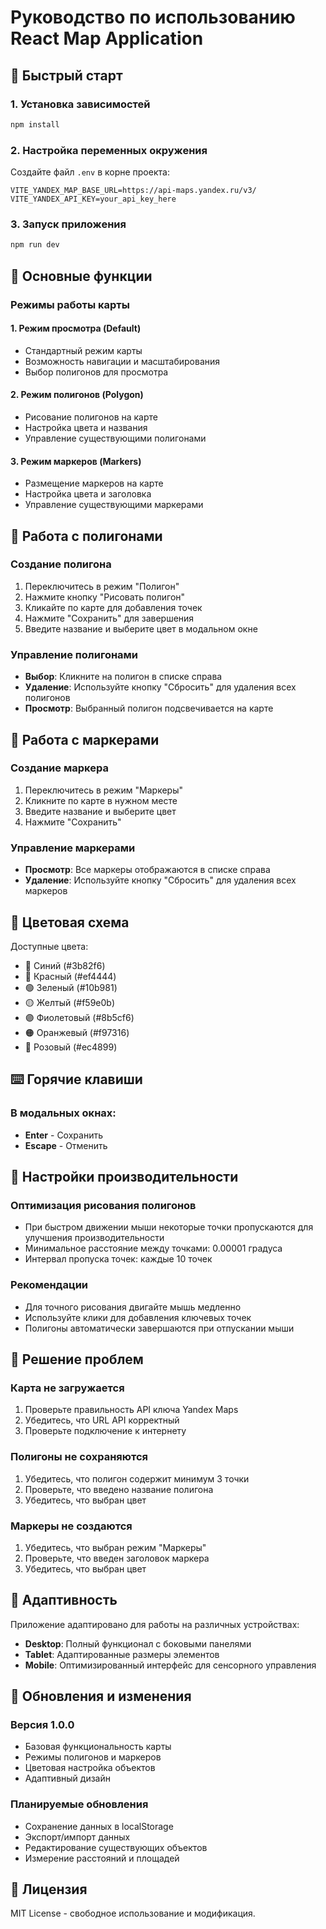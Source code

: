 # Руководство по использованию React Map Application

## 🚀 Быстрый старт

### 1. Установка зависимостей

```bash
npm install
```

### 2. Настройка переменных окружения

Создайте файл `.env` в корне проекта:

```env
VITE_YANDEX_MAP_BASE_URL=https://api-maps.yandex.ru/v3/
VITE_YANDEX_API_KEY=your_api_key_here
```

### 3. Запуск приложения

```bash
npm run dev
```

## 📖 Основные функции

### Режимы работы карты

#### 1. Режим просмотра (Default)

- Стандартный режим карты
- Возможность навигации и масштабирования
- Выбор полигонов для просмотра

#### 2. Режим полигонов (Polygon)

- Рисование полигонов на карте
- Настройка цвета и названия
- Управление существующими полигонами

#### 3. Режим маркеров (Markers)

- Размещение маркеров на карте
- Настройка цвета и заголовка
- Управление существующими маркерами

## 🎨 Работа с полигонами

### Создание полигона

1. Переключитесь в режим "Полигон"
2. Нажмите кнопку "Рисовать полигон"
3. Кликайте по карте для добавления точек
4. Нажмите "Сохранить" для завершения
5. Введите название и выберите цвет в модальном окне

### Управление полигонами

- **Выбор**: Кликните на полигон в списке справа
- **Удаление**: Используйте кнопку "Сбросить" для удаления всех полигонов
- **Просмотр**: Выбранный полигон подсвечивается на карте

## 📍 Работа с маркерами

### Создание маркера

1. Переключитесь в режим "Маркеры"
2. Кликните по карте в нужном месте
3. Введите название и выберите цвет
4. Нажмите "Сохранить"

### Управление маркерами

- **Просмотр**: Все маркеры отображаются в списке справа
- **Удаление**: Используйте кнопку "Сбросить" для удаления всех маркеров

## 🎨 Цветовая схема

Доступные цвета:

- 🔵 Синий (#3b82f6)
- 🔴 Красный (#ef4444)
- 🟢 Зеленый (#10b981)
- 🟡 Желтый (#f59e0b)
- 🟣 Фиолетовый (#8b5cf6)
- 🟠 Оранжевый (#f97316)
- 🩷 Розовый (#ec4899)

## ⌨️ Горячие клавиши

### В модальных окнах:

- **Enter** - Сохранить
- **Escape** - Отменить

## 🔧 Настройки производительности

### Оптимизация рисования полигонов

- При быстром движении мыши некоторые точки пропускаются для улучшения производительности
- Минимальное расстояние между точками: 0.00001 градуса
- Интервал пропуска точек: каждые 10 точек

### Рекомендации

- Для точного рисования двигайте мышь медленно
- Используйте клики для добавления ключевых точек
- Полигоны автоматически завершаются при отпускании мыши

## 🐛 Решение проблем

### Карта не загружается

1. Проверьте правильность API ключа Yandex Maps
2. Убедитесь, что URL API корректный
3. Проверьте подключение к интернету

### Полигоны не сохраняются

1. Убедитесь, что полигон содержит минимум 3 точки
2. Проверьте, что введено название полигона
3. Убедитесь, что выбран цвет

### Маркеры не создаются

1. Убедитесь, что выбран режим "Маркеры"
2. Проверьте, что введен заголовок маркера
3. Убедитесь, что выбран цвет

## 📱 Адаптивность

Приложение адаптировано для работы на различных устройствах:

- **Desktop**: Полный функционал с боковыми панелями
- **Tablet**: Адаптированные размеры элементов
- **Mobile**: Оптимизированный интерфейс для сенсорного управления

## 🔄 Обновления и изменения

### Версия 1.0.0

- Базовая функциональность карты
- Режимы полигонов и маркеров
- Цветовая настройка объектов
- Адаптивный дизайн

### Планируемые обновления

- Сохранение данных в localStorage
- Экспорт/импорт данных
- Редактирование существующих объектов
- Измерение расстояний и площадей

## 📄 Лицензия

MIT License - свободное использование и модификация.
